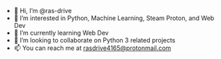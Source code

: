 - 👋 Hi, I’m @ras-drive
- 👀 I’m interested in Python, Machine Learning, Steam Proton, and Web Dev
- 🌱 I’m currently learning Web Dev
- 💞️ I’m looking to collaborate on Python 3 related projects
- 📫 You can reach me at rasdrive4165@protonmail.com

<!---
ras-drive/ras-drive is a ✨ special ✨ repository because its `README.md` (this file) appears on your GitHub profile.
You can click the Preview link to take a look at your changes.
--->
